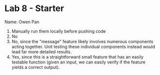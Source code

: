 # Lab 8 - Starter

Name: Owen Pan

1. Manually run them locally before pushing code
2. No
3. No, since the "message" feature likely involves numerous components acting together. Unit testing these individual components instead would lead far more detailed results.
4. Yes, since this is a straightforward small feature that has an easily testable function (given an input, we can easily verify if the feature yields a correct output).
